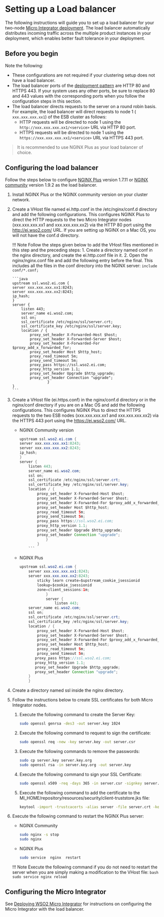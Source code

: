 # Setting up a Load balancer

The following instructions will guide you to set up a load balancer for your two-node [Micro Integrator deployment](deployment/deploying_wso2_ei.md). The load balancer automatically distributes incoming traffic across the
multiple product instances in your deployment, which enables better fault tolerance in your deployment.

## Before you begin

Note the following:

* These configurations are not required if your clustering setup does not have a load balancer.
* The load balancer ports of the [deployment pattern](deployment/deploying_wso2_ei.md) are HTTP 80 and HTTPS 443. If your system uses any other ports, be sure to replace 80 and 443 values with the corresponding ports when you follow the configuration steps in this section.
* The load balancer directs requests to the server on a round robin basis. For example, the load balancer will direct requests to node 1 (` xxx.xxx.xxx.xx1`) of the ESB cluster as follows:
    * HTTP requests will be directed to node 1 using the `http://xxx.xxx.xxx.xx1/<service>` URL via HTTP 80 port.
    * HTTPS requests will be directed to node 1 using the `https://xxx.xxx.xxx.xx1/<service>` URL via HTTPS 443 port.

> It is recommended to use NGINX Plus as your load balancer of choice.

## Configuring the load balancer

Follow the steps below to configure [NGINX
Plus](https://www.nginx.com/products/) version 1.7.11 or [NGINX
community](http://nginx.org/) version 1.9.2 as the load balancer.

1.  Install NGINX Plus or the NGINX community version on your cluster
    network.
2.  Create a VHost file named ei.http.conf in the /etc/nginx/conf.d directory and add the
    following configurations. This configures NGINX Plus to direct the HTTP requests to the two
    Micro Integrator nodes (xxx.xxx.xxx.xx1 and xxx.xxx.xxx.xx2) via the HTTP 80 port using
    the http://ei.wso2.com/ URL. If you are setting up NGINX on a Mac OS, you will not have the conf.d directory. 
    
    !!! Note
    	Follow the steps given below to add the VHost files mentioned in this step and the preceding steps: 
    	1. Create a directory named conf in the nginx directory, and create the ei.http.conf file in it. 
    	2. Open the nginx/nginx.conf file and add the following entry before the final. This includes all the files in the conf directory into the NGINX server: `include conf/*.conf;`

		```java
		upstream ssl.wso2.ei.com {
		server xxx.xxx.xxx.xx1:8243;
		server xxx.xxx.xxx.xx2:8243;
		ip_hash;
		}  
		server {
			listen 443;
			server_name ei.wso2.com;
			ssl on;
			ssl_certificate /etc/nginx/ssl/server.crt;
			ssl_certificate_key /etc/nginx/ssl/server.key;
			location / {
				proxy_set_header X-Forwarded-Host $host;
				proxy_set_header X-Forwarded-Server $host;
				proxy_set_header X-Forwarded-For $proxy_add_x_forwarded_for;
				proxy_set_header Host $http_host;
				proxy_read_timeout 5m;
				proxy_send_timeout 5m;
				proxy_pass https://ssl.wso2.ei.com;  
				proxy_http_version 1.1;
				proxy_set_header Upgrade $http_upgrade;
				proxy_set_header Connection "upgrade";
						}
		}
		```

3. Create a VHost file (ei.https.conf) in the nginx/conf.d directory or in the nginx/conf directory if you are on a Mac OS and add the following configurations. This configures NGINX Plus to direct the HTTPS requests to the two ESB nodes (xxx.xxx.xxx.xx1 and xxx.xxx.xxx.xx2) via the HTTPS 443 port using the https://ei.wso2.com/ URL.
	* NGINX Community version
		```java
		upstream ssl.wso2.ei.com {
		server xxx.xxx.xxx.xx1:8243;
		server xxx.xxx.xxx.xx2:8243;
		ip_hash;
		}  
		server {
			listen 443;
			server_name ei.wso2.com;
			ssl on;
			ssl_certificate /etc/nginx/ssl/server.crt;
			ssl_certificate_key /etc/nginx/ssl/server.key;
			location / {
				proxy_set_header X-Forwarded-Host $host;
				proxy_set_header X-Forwarded-Server $host;
				proxy_set_header X-Forwarded-For $proxy_add_x_forwarded_for;
				proxy_set_header Host $http_host;
				proxy_read_timeout 5m;
				proxy_send_timeout 5m;
				proxy_pass https://ssl.wso2.ei.com;  
				proxy_http_version 1.1;
				proxy_set_header Upgrade $http_upgrade;
				proxy_set_header Connection "upgrade";
					}
				}
			```
	* NGINX Plus
		```java
		upstream ssl.wso2.ei.com {
    		server xxx.xxx.xxx.xx1:8243;
    		server xxx.xxx.xxx.xx2:8243;
            	sticky learn create=$upstream_cookie_jsessionid
            	lookup=$cookie_jsessionid
            	zone=client_sessions:1m;
					}
					server {
						listen 443;
    		server_name ei.wso2.com;
    		ssl on;
    		ssl_certificate /etc/nginx/ssl/server.crt;
    		ssl_certificate_key /etc/nginx/ssl/server.key;
    		location / {
				proxy_set_header X-Forwarded-Host $host;
				proxy_set_header X-Forwarded-Server $host;
				proxy_set_header X-Forwarded-For $proxy_add_x_forwarded_for;
				proxy_set_header Host $http_host;
				proxy_read_timeout 5m;
				proxy_send_timeout 5m;
               proxy_pass https://ssl.wso2.ei.com;
               proxy_http_version 1.1;
               proxy_set_header Upgrade $http_upgrade;
               proxy_set_header Connection "upgrade";
        	}
			}
		```
4. Create a directory named ssl inside the nginx directory.
5. Follow the instructions below to create SSL certificates for both Micro Integrator nodes.

	1. Execute the following command to create the Server Key:
	   ```bash
	   sudo openssl genrsa -des3 -out server.key 1024
	   ```
	2. Execute the following command to request to sign the certificate:
	   ```bash
	   sudo openssl req -new -key server.key -out server.csr
	   ```
	3. Execute the following commands to remove the passwords:
	   ```bash
	   sudo cp server.key server.key.org
	   sudo openssl rsa -in server.key.org -out server.key
	   ```
	4. Execute the following command to sign your SSL Certificate:
	   ```bash
	   sudo openssl x509 -req -days 365 -in server.csr -signkey server.key -out server.crt
	   ```
	5. Execute the following command to add the certificate to the MI_HOME/repository/resources/security/client-truststore.jks file:
	   ```bash
	   keytool -import -trustcacerts -alias server -file server.crt -keystore client-truststore.jks
	   ```

6. Execute the following command to restart the NGINX Plus server:

	* NGINX Community

	  	```bash
	  	sudo nginx -s stop
	  	sudo nginx
	  	```

	* NGINX Plus

	  	```bash
	  	sudo service  nginx  restart
	  	```

	!!! Note
		Execute the following command if you do not need to restart the server when you are simply making a modification to the VHost file:
		```bash
		sudo service nginx reload
		```

## Configuring the Micro Integrator

See [Deploying WSO2 Micro Integrator](deployment/deploying_wso2_ei.md) for instructions on configuring the Micro Integrator with the load balancer.
